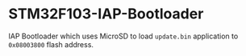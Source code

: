 # STM32F103-IAP-Bootloader

IAP Bootloader which uses MicroSD to load `update.bin` application to `0x08003800` flash address.
